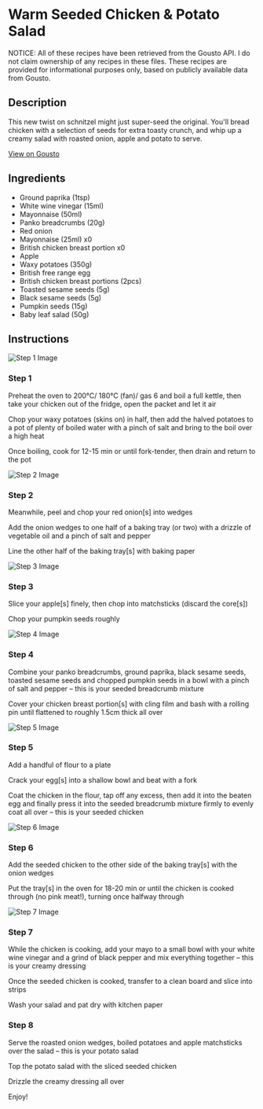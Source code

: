 # Warm Seeded Chicken & Potato Salad

NOTICE: All of these recipes have been retrieved from the Gousto API. I do not claim ownership of any recipes in these files. These recipes are provided for informational purposes only, based on publicly available data from Gousto.

## Description

This new twist on schnitzel might just super-seed the original. You'll bread chicken with a selection of seeds for extra toasty crunch, and whip up a creamy salad with roasted onion, apple and potato to serve.

[View on Gousto](https://www.gousto.co.uk/recipes/cookbook/warm-seeded-chicken-potato-salad)

## Ingredients

- Ground paprika (1tsp)
- White wine vinegar (15ml)
- Mayonnaise (50ml)
- Panko breadcrumbs (20g)
- Red onion
- Mayonnaise (25ml) x0
- British chicken breast portion x0
- Apple
- Waxy potatoes (350g)
- British free range egg
- British chicken breast portions (2pcs)
- Toasted sesame seeds (5g)
- Black sesame seeds (5g)
- Pumpkin seeds (15g)
- Baby leaf salad (50g)

## Instructions

![Step 1 Image](https://production-media.gousto.co.uk/cms/recipe-step-image/step-1-copy-1612274236839-x200.jpg)

### Step 1

Preheat the oven to 200°C/ 180°C (fan)/ gas 6 and boil a full kettle, then take your chicken out of the fridge, open the packet and let it air

Chop your waxy potatoes (skins on) in half, then add the halved potatoes to a pot of plenty of boiled water with a pinch of salt and bring to the boil over a high heat

Once boiling, cook for 12-15 min or until fork-tender, then drain and return to the pot

![Step 2 Image](https://production-media.gousto.co.uk/cms/recipe-step-image/step-2-copy-1612274259430-x200.jpg)

### Step 2

Meanwhile, peel and chop your red onion[s] into wedges

Add the onion wedges to one half of a baking tray (or two) with a drizzle of vegetable oil and a pinch of salt and pepper

Line the other half of the baking tray[s] with baking paper

![Step 3 Image](https://production-media.gousto.co.uk/cms/recipe-step-image/step-3-copy-1612274301684-x200.jpg)

### Step 3

Slice your apple[s] finely, then chop into matchsticks (discard the core[s])

Chop your pumpkin seeds roughly

![Step 4 Image](https://production-media.gousto.co.uk/cms/recipe-step-image/step-4-copy-1612274306546-x200.jpg)

### Step 4

Combine your panko breadcrumbs, ground paprika, black sesame seeds, toasted sesame seeds and chopped pumpkin seeds in a bowl with a pinch of salt and pepper – this is your seeded breadcrumb mixture

Cover your chicken breast portion[s] with cling film and bash with a rolling pin until flattened to roughly 1.5cm thick all over

![Step 5 Image](https://production-media.gousto.co.uk/cms/recipe-step-image/step-5-copy-1612274329189-x200.jpg)

### Step 5

Add a handful of flour to a plate

Crack your egg[s] into a shallow bowl and beat with a fork

Coat the chicken in the flour, tap off any excess, then add it into the beaten egg and finally press it into the seeded breadcrumb mixture firmly to evenly coat all over – this is your seeded chicken

![Step 6 Image](https://production-media.gousto.co.uk/cms/recipe-step-image/step-6-copy-1612274362563-x200.jpg)

### Step 6

Add the seeded chicken to the other side of the baking tray[s] with the onion wedges

Put the tray[s] in the oven for 18-20 min or until the chicken is cooked through (no pink meat!), turning once halfway through

![Step 7 Image](https://production-media.gousto.co.uk/cms/recipe-step-image/step-7-copy-1612274372082-x200.jpg)

### Step 7

While the chicken is cooking, add your mayo to a small bowl with your white wine vinegar and a grind of black pepper and mix everything together – this is your creamy dressing

Once the seeded chicken is cooked, transfer to a clean board and slice into strips

Wash your salad and pat dry with kitchen paper

### Step 8

Serve the roasted onion wedges, boiled potatoes and apple matchsticks over the salad – this is your potato salad

Top the potato salad with the sliced seeded chicken

Drizzle the creamy dressing all over

Enjoy!

